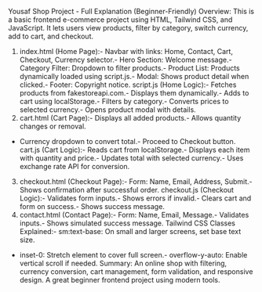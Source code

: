  Yousaf Shop Project - Full Explanation (Beginner-Friendly)
 Overview:
 This is a basic frontend e-commerce project using HTML, Tailwind CSS, and JavaScript.
 It lets users view products, filter by category, switch currency, add to cart, and checkout.
 1. index.html (Home Page):- Navbar with links: Home, Contact, Cart, Checkout, Currency selector.- Hero Section: Welcome message.- Category Filter: Dropdown to filter products.- Product List: Products dynamically loaded using script.js.- Modal: Shows product detail when clicked.- Footer: Copyright notice.
 script.js (Home Logic):- Fetches products from fakestoreapi.com.- Displays them dynamically.- Adds to cart using localStorage.- Filters by category.- Converts prices to selected currency.- Opens product modal with details.
 2. cart.html (Cart Page):- Displays all added products.- Allows quantity changes or removal.
- Currency dropdown to convert total.- Proceed to Checkout button.
 cart.js (Cart Logic):- Reads cart from localStorage.- Displays each item with quantity and price.- Updates total with selected currency.- Uses exchange rate API for conversion.
 3. checkout.html (Checkout Page):- Form: Name, Email, Address, Submit.- Shows confirmation after successful order.
 checkout.js (Checkout Logic):- Validates form inputs.- Shows errors if invalid.- Clears cart and form on success.- Shows success message.
 4. contact.html (Contact Page):- Form: Name, Email, Message.- Validates inputs.- Shows simulated success message.
 Tailwind CSS Classes Explained:- sm:text-base: On small and larger screens, set base text size.
- inset-0: Stretch element to cover full screen.- overflow-y-auto: Enable vertical scroll if needed.
 Summary:
 An online shop with filtering, currency conversion, cart management, form validation,
 and responsive design. A great beginner frontend project using modern tools.
